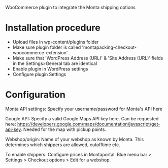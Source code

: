 WooCommerce plugin to integrate the Monta shipping options


# Installation procedure

* Upload files in wp-content/plugins folder
* Make sure plugin folder is called 'montapacking-checkout-woocommerce-extension'
* Make sure that 'WordPress Address (URL)' & 'Site Address (URL)' fields in the Settings>General tab are identical
* Enable plugin in WordPress settings
* Configure plugin Settings

# Configuration

Monta API settings: 
Specify your username/password for Monta's API here

Google API:
Specify a valid Google Maps API key here. Can be requested here: https://developers.google.com/maps/documentation/javascript/get-api-key.
Needed for the map with pickup points.

Webshop/origin:
Name of your webshop as known by Monta. This determines which shippers are allowed, cutofftime etc.

To enable shippers:
Configure prices in Montaportal: Blue menu bar > Settings > Checkout options > Edit for a webshop.